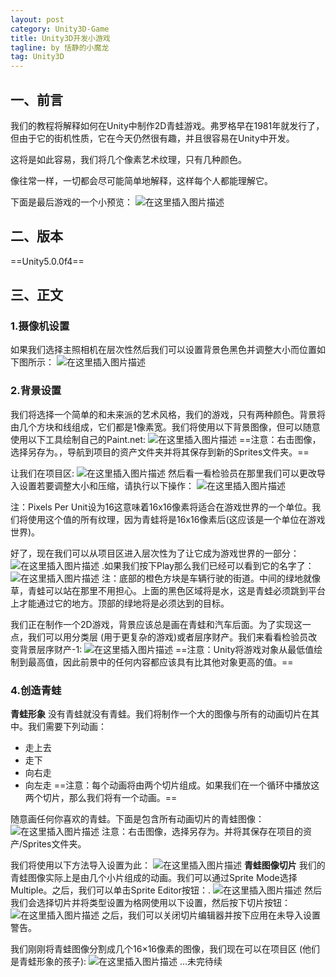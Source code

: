 ```yaml
---
layout: post
category: Unity3D-Game
title: Unity3D开发小游戏
tagline: by 恬静的小魔龙
tag: Unity3D
---
```


## 一、前言
我们的教程将解释如何在Unity中制作2D青蛙游戏。弗罗格早在1981年就发行了，但由于它的街机性质，它在今天仍然很有趣，并且很容易在Unity中开发。

这将是如此容易，我们将几个像素艺术纹理，只有几种颜色。

像往常一样，一切都会尽可能简单地解释，这样每个人都能理解它。

下面是最后游戏的一个小预览：
![在这里插入图片描述](https://imgconvert.csdnimg.cn/aHR0cHM6Ly9ub29idHV0cy5jb20vY29udGVudC91bml0eS8yZC1mcm9nZ2VyLWdhbWUvdW5pdHlfZnJvZ2dlci5naWY)
## 二、版本
==Unity5.0.0f4==

## 三、正文
### 1.摄像机设置
如果我们选择主照相机在层次性然后我们可以设置背景色黑色并调整大小而位置如下图所示：
![在这里插入图片描述](https://img-blog.csdnimg.cn/20190912165832223.png?x-oss-process=image/watermark,type_ZmFuZ3poZW5naGVpdGk,shadow_10,text_aHR0cHM6Ly9ibG9nLmNzZG4ubmV0L3E3NjQ0MjQ1Njc=,size_16,color_FFFFFF,t_70)
### 2.背景设置
我们将选择一个简单的和未来派的艺术风格，我们的游戏，只有两种颜色。背景将由几个方块和线组成，它们都是1像素宽。我们将使用以下背景图像，但可以随意使用以下工具绘制自己的Paint.net:
![在这里插入图片描述](https://imgconvert.csdnimg.cn/aHR0cHM6Ly9ub29idHV0cy5jb20vY29udGVudC91bml0eS8yZC1mcm9nZ2VyLWdhbWUvYmFja2dyb3VuZC5wbmc?x-oss-process=image/format,png)
==注意：右击图像，选择另存为。，导航到项目的资产文件夹并将其保存到新的Sprites文件夹。==

让我们在项目区:
![在这里插入图片描述](https://img-blog.csdnimg.cn/20190912165929371.png)
然后看一看检验员在那里我们可以更改导入设置若要调整大小和压缩，请执行以下操作：
![在这里插入图片描述](https://img-blog.csdnimg.cn/2019091216594456.png?x-oss-process=image/watermark,type_ZmFuZ3poZW5naGVpdGk,shadow_10,text_aHR0cHM6Ly9ibG9nLmNzZG4ubmV0L3E3NjQ0MjQ1Njc=,size_16,color_FFFFFF,t_70)

注：Pixels Per Unit设为16这意味着16x16像素将适合在游戏世界的一个单位。我们将使用这个值的所有纹理，因为青蛙将是16x16像素后(这应该是一个单位在游戏世界)。

好了，现在我们可以从项目区进入层次性为了让它成为游戏世界的一部分：
![在这里插入图片描述](https://img-blog.csdnimg.cn/20190912170303813.png)
.如果我们按下Play那么我们已经可以看到它的名字了：
![在这里插入图片描述](https://img-blog.csdnimg.cn/20190912170318850.png?x-oss-process=image/watermark,type_ZmFuZ3poZW5naGVpdGk,shadow_10,text_aHR0cHM6Ly9ibG9nLmNzZG4ubmV0L3E3NjQ0MjQ1Njc=,size_16,color_FFFFFF,t_70)
注：底部的橙色方块是车辆行驶的街道。中间的绿地就像草，青蛙可以站在那里不用担心。上面的黑色区域将是水，这是青蛙必须跳到平台上才能通过它的地方。顶部的绿地将是必须达到的目标。

我们正在制作一个2D游戏，背景应该总是画在青蛙和汽车后面。为了实现这一点，我们可以用分类层 (用于更复杂的游戏)或者层序财产。我们来看看检验员改变背景层序财产-1:
![在这里插入图片描述](https://img-blog.csdnimg.cn/20190912170330451.png?x-oss-process=image/watermark,type_ZmFuZ3poZW5naGVpdGk,shadow_10,text_aHR0cHM6Ly9ibG9nLmNzZG4ubmV0L3E3NjQ0MjQ1Njc=,size_16,color_FFFFFF,t_70)
==注意：Unity将游戏对象从最低值绘制到最高值，因此前景中的任何内容都应该具有比其他对象更高的值。==

### 4.创造青蛙
**青蛙形象**
没有青蛙就没有青蛙。我们将制作一个大的图像与所有的动画切片在其中。我们需要下列动画：
- 走上去
- 走下
- 向右走
- 向左走
==注意：每个动画将由两个切片组成。如果我们在一个循环中播放这两个切片，那么我们将有一个动画。==

随意画任何你喜欢的青蛙。下面是包含所有动画切片的青蛙图像：
![在这里插入图片描述](https://imgconvert.csdnimg.cn/aHR0cHM6Ly9ub29idHV0cy5jb20vY29udGVudC91bml0eS8yZC1mcm9nZ2VyLWdhbWUvZnJvZy5wbmc?x-oss-process=image/format,png)
注意：右击图像，选择另存为。并将其保存在项目的资产/Sprites文件夹。

我们将使用以下方法导入设置为此：
![在这里插入图片描述](https://img-blog.csdnimg.cn/20190912170426399.png?x-oss-process=image/watermark,type_ZmFuZ3poZW5naGVpdGk,shadow_10,text_aHR0cHM6Ly9ibG9nLmNzZG4ubmV0L3E3NjQ0MjQ1Njc=,size_16,color_FFFFFF,t_70)
**青蛙图像切片**
我们的青蛙图像实际上是由几个小片组成的动画。我们可以通过Sprite Mode选择  Multiple。之后，我们可以单击Sprite Editor按钮：.
![在这里插入图片描述](https://img-blog.csdnimg.cn/20190912170651332.png?x-oss-process=image/watermark,type_ZmFuZ3poZW5naGVpdGk,shadow_10,text_aHR0cHM6Ly9ibG9nLmNzZG4ubmV0L3E3NjQ0MjQ1Njc=,size_16,color_FFFFFF,t_70)
然后我们会选择切片并将类型设置为格网使用以下设置，然后按下切片按钮：
![在这里插入图片描述](https://img-blog.csdnimg.cn/20190912170726209.png?x-oss-process=image/watermark,type_ZmFuZ3poZW5naGVpdGk,shadow_10,text_aHR0cHM6Ly9ibG9nLmNzZG4ubmV0L3E3NjQ0MjQ1Njc=,size_16,color_FFFFFF,t_70)
之后，我们可以关闭切片编辑器并按下应用在未导入设置警告。

我们刚刚将青蛙图像分割成几个16×16像素的图像，我们现在可以在项目区 (他们是青蛙形象的孩子):
![在这里插入图片描述](https://img-blog.csdnimg.cn/20190912170736626.png?x-oss-process=image/watermark,type_ZmFuZ3poZW5naGVpdGk,shadow_10,text_aHR0cHM6Ly9ibG9nLmNzZG4ubmV0L3E3NjQ0MjQ1Njc=,size_16,color_FFFFFF,t_70)
...未完待续
